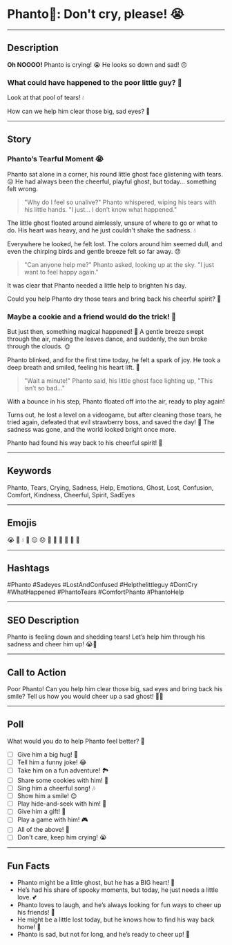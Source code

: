 # **Phanto👻:** Don't cry, please! 😭

---

## Description

**Oh NOOOO!** Phanto is crying! 😭
He looks so down and sad! 😔

### What could have happened to the poor little guy? 🤔

Look at that pool of tears! 💧

How can we help him clear those big, sad eyes? 🥺

---

## Story

### Phanto’s Tearful Moment 😭


Phanto sat alone in a corner, his round little ghost face glistening with tears. 😔
He had always been the cheerful, playful ghost, but today... something felt wrong.

> "Why do I feel so unalive?" Phanto whispered, wiping his tears with his little hands.
> "I just... I don’t know what happened."

The little ghost floated around aimlessly, unsure of where to go or what to do.
His heart was heavy, and he just couldn't shake the sadness. 💧

Everywhere he looked, he felt lost. The colors around him seemed dull, and even the chirping birds and gentle breeze felt so far away. 😞

> "Can anyone help me?" Phanto asked, looking up at the sky. "I just want to feel happy again."

It was clear that Phanto needed a little help to brighten his day.

Could you help Phanto dry those tears and bring back his cheerful spirit? 🌈

### Maybe a cookie and a friend would do the trick! 🍪

But just then, something magical happened! 🌟
A gentle breeze swept through the air, making the leaves dance, and suddenly, the sun broke through the clouds. 🌞

Phanto blinked, and for the first time today, he felt a spark of joy.
He took a deep breath and smiled, feeling his heart lift. 💖

> "Wait a minute!" Phanto said, his little ghost face lighting up,
> "This isn’t so bad..."

With a bounce in his step, Phanto floated off into the air, ready to play again!

Turns out, he lost a level on a videogame, but after cleaning those tears, he tried again, defeated that evil strawberry boss, and saved the day! 🌸
The sadness was gone, and the world looked bright once more.

Phanto had found his way back to his cheerful spirit! 🌈

---

## Keywords

Phanto, Tears, Crying, Sadness, Help, Emotions, Ghost, Lost, Confusion, Comfort, Kindness, Cheerful, Spirit, SadEyes

---

## Emojis

😭 👻 💧 🥺 😔 😞 💖 🌈 🌟 🌸 🦋 🌱

---

## Hashtags

#Phanto #Sadeyes #LostAndConfused #Helpthelittleguy #DontCry #WhatHappened #PhantoTears #ComfortPhanto #PhantoHelp

---

## SEO Description

Phanto is feeling down and shedding tears! Let’s help him through his sadness and cheer him up! 😭💖

---

## Call to Action

Poor Phanto! Can you help him clear those big, sad eyes and bring back his smile?
Tell us how you would cheer up a sad ghost! 💖✨

---

## Poll

What would you do to help Phanto feel better? 💖

- [ ] Give him a big hug! 🤗
- [ ] Tell him a funny joke! 😂
- [ ] Take him on a fun adventure! 🏞️
- [ ] Share some cookies with him! 🍪
- [ ] Sing him a cheerful song! 🎶
- [ ] Show him a smile! 😊
- [ ] Play hide-and-seek with him! 👀
- [ ] Give him a gift! 🎁
- [ ] Play a game with him! 🎮
- [ ] All of the above! 🌟
- [ ] Don't care, keep him crying! 😭

---

## Fun Facts

- Phanto might be a little ghost, but he has a BIG heart! 💖
- He’s had his share of spooky moments, but today, he just needs a little love. 💕
- Phanto loves to laugh, and he’s always looking for fun ways to cheer up his friends! 🌈
- He might be a little lost today, but he knows how to find his way back home! 🌟
- Phanto is sad, but not for long, and he’s ready to cheer up! 🌸

